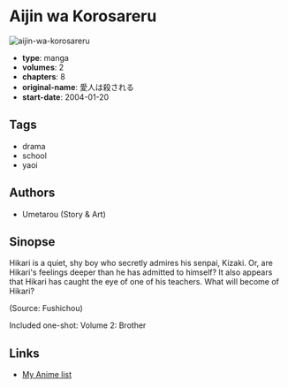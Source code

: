 # Aijin wa Korosareru

![aijin-wa-korosareru](https://cdn.myanimelist.net/images/manga/3/2542.jpg)

-   **type**: manga
-   **volumes**: 2
-   **chapters**: 8
-   **original-name**: 愛人は殺される
-   **start-date**: 2004-01-20

## Tags

-   drama
-   school
-   yaoi

## Authors

-   Umetarou (Story & Art)

## Sinopse

Hikari is a quiet, shy boy who secretly admires his senpai, Kizaki. Or, are Hikari's feelings deeper than he has admitted to himself? It also appears that Hikari has caught the eye of one of his teachers. What will become of Hikari?

(Source: Fushichou)

Included one-shot:
Volume 2: Brother

## Links

-   [My Anime list](https://myanimelist.net/manga/2349/Aijin_wa_Korosareru)
